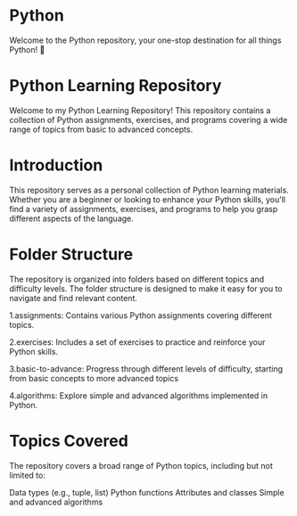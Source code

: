 # Python

Welcome to the Python repository, your one-stop destination for all things Python! 🚀

# Python Learning Repository

Welcome to my Python Learning Repository! This repository contains a collection of Python assignments, exercises, and programs covering a wide range of topics from basic to advanced concepts.


# Introduction

This repository serves as a personal collection of Python learning materials. Whether you are a beginner or looking to enhance your Python skills, you'll find a variety of assignments, exercises, and programs to help you grasp different aspects of the language.

# Folder Structure

The repository is organized into folders based on different topics and difficulty levels. The folder structure is designed to make it easy for you to navigate and find relevant content.

1.assignments: Contains various Python assignments covering different topics.

2.exercises: Includes a set of exercises to practice and reinforce your Python skills.

3.basic-to-advance: Progress through different levels of difficulty, starting from basic concepts to more advanced topics

4.algorithms: Explore simple and advanced algorithms implemented in Python.

# Topics Covered

The repository covers a broad range of Python topics, including but not limited to:

Data types (e.g., tuple, list)
Python functions
Attributes and classes
Simple and advanced algorithms
